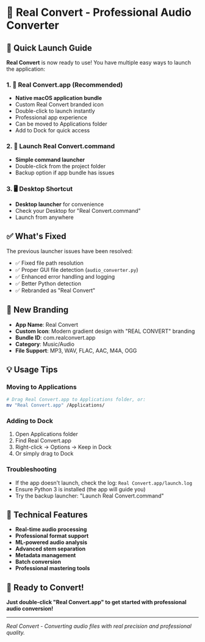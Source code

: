 # 🎵 Real Convert - Professional Audio Converter

## 🚀 Quick Launch Guide

**Real Convert** is now ready to use! You have multiple easy ways to launch the application:

### 1. 📱 Real Convert.app (Recommended)
- **Native macOS application bundle**
- Custom Real Convert branded icon
- Double-click to launch instantly
- Professional app experience
- Can be moved to Applications folder
- Add to Dock for quick access

### 2. 🚀 Launch Real Convert.command
- **Simple command launcher**
- Double-click from the project folder
- Backup option if app bundle has issues

### 3. 🖥️ Desktop Shortcut
- **Desktop launcher** for convenience
- Check your Desktop for "Real Convert.command"
- Launch from anywhere

## ✅ What's Fixed

The previous launcher issues have been resolved:
- ✅ Fixed file path resolution
- ✅ Proper GUI file detection (`audio_converter.py`)
- ✅ Enhanced error handling and logging
- ✅ Better Python detection
- ✅ Rebranded as "Real Convert"

## 🎨 New Branding

- **App Name**: Real Convert
- **Custom Icon**: Modern gradient design with "REAL CONVERT" branding
- **Bundle ID**: com.realconvert.app
- **Category**: Music/Audio
- **File Support**: MP3, WAV, FLAC, AAC, M4A, OGG

## 💡 Usage Tips

### Moving to Applications
```bash
# Drag Real Convert.app to Applications folder, or:
mv "Real Convert.app" /Applications/
```

### Adding to Dock
1. Open Applications folder
2. Find Real Convert.app
3. Right-click → Options → Keep in Dock
4. Or simply drag to Dock

### Troubleshooting
- If the app doesn't launch, check the log: `Real Convert.app/launch.log`
- Ensure Python 3 is installed (the app will guide you)
- Try the backup launcher: "Launch Real Convert.command"

## 🔧 Technical Features

- **Real-time audio processing**
- **Professional format support**
- **ML-powered audio analysis**
- **Advanced stem separation**
- **Metadata management**
- **Batch conversion**
- **Professional mastering tools**

## 🎉 Ready to Convert!

**Just double-click "Real Convert.app" to get started with professional audio conversion!**

---

*Real Convert - Converting audio files with real precision and professional quality.*